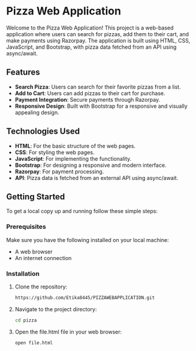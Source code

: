 # Pizza Web Application

Welcome to the Pizza Web Application! This project is a web-based application where users can search for pizzas, add them to their cart, and make payments using Razorpay. The application is built using HTML, CSS, JavaScript, and Bootstrap, with pizza data fetched from an API using async/await.

## Features

- **Search Pizza**: Users can search for their favorite pizzas from a list.
- **Add to Cart**: Users can add pizzas to their cart for purchase.
- **Payment Integration**: Secure payments through Razorpay.
- **Responsive Design**: Built with Bootstrap for a responsive and visually appealing design.

## Technologies Used

- **HTML**: For the basic structure of the web pages.
- **CSS**: For styling the web pages.
- **JavaScript**: For implementing the functionality.
- **Bootstrap**: For designing a responsive and modern interface.
- **Razorpay**: For payment processing.
- **API**: Pizza data is fetched from an external API using async/await.

## Getting Started

To get a local copy up and running follow these simple steps:

### Prerequisites

Make sure you have the following installed on your local machine:
- A web browser
- An internet connection

### Installation

1. Clone the repository:
   ```bash
   https://github.com/Etika8445/PIZZAWEBAPPLICATION.git

2. Navigate to the project directory:
   ```bash
   cd pizza

3. Open the file.html file in your web browser:
   ```bash
   open file.html

